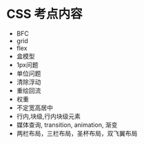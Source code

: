 # CSS 考点内容

* BFC
* grid
* flex
* 盒模型
* 1px问题
* 单位问题
* 清除浮动
* 重绘回流
* 权重
* 不定宽高居中
* 行内,块级,行内块级元素
* 媒体查询, transition, animation, 渐变
* 两栏布局，三栏布局，圣杯布局，双飞翼布局
